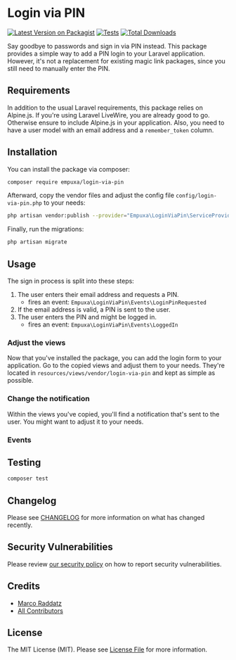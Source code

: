 # Login via PIN

[![Latest Version on Packagist](https://img.shields.io/packagist/v/empuxa/login-via-pin.svg?style=flat-square)](https://packagist.org/packages/empuxa/login-via-pin)
[![Tests](https://img.shields.io/github/actions/workflow/status/empuxa/login-via-pin/run-tests.yml?branch=main&label=tests&style=flat-square)](https://github.com/empuxa/login-via-pin/actions/workflows/run-tests.yml)
[![Total Downloads](https://img.shields.io/packagist/dt/empuxa/login-via-pin.svg?style=flat-square)](https://packagist.org/packages/empuxa/login-via-pin)

Say goodbye to passwords and sign in via PIN instead.
This package provides a simple way to add a PIN login to your Laravel application.
However, it's not a replacement for existing magic link packages, since you still need to manually enter the PIN.

## Requirements

In addition to the usual Laravel requirements, this package relies on Alpine.js.
If you're using Laravel LiveWire, you are already good to go.
Otherwise ensure to include Alpine.js in your application.
Also, you need to have a user model with an email address and a `remember_token` column.

## Installation

You can install the package via composer:

```bash
composer require empuxa/login-via-pin
```

Afterward, copy the vendor files and adjust the config file `config/login-via-pin.php` to your needs:

```bash
php artisan vendor:publish --provider="Empuxa\LoginViaPin\ServiceProvider"
```

Finally, run the migrations:

```bash
php artisan migrate
```

## Usage

The sign in process is split into these steps:
1. The user enters their email address and requests a PIN.
    - fires an event: `Empuxa\LoginViaPin\Events\LoginPinRequested`
2. If the email address is valid, a PIN is sent to the user.
3. The user enters the PIN and might be logged in.
   - fires an event: `Empuxa\LoginViaPin\Events\LoggedIn`

### Adjust the views
Now that you've installed the package, you can add the login form to your application.
Go to the copied views and adjust them to your needs. 
They're located in `resources/views/vendor/login-via-pin` and kept as simple as possible.

### Change the notification
Within the views you've copied, you'll find a notification that's sent to the user.
You might want to adjust it to your needs.

### Events


## Testing

```bash
composer test
```

## Changelog

Please see [CHANGELOG](CHANGELOG.md) for more information on what has changed recently.

## Security Vulnerabilities

Please review [our security policy](../../security/policy) on how to report security vulnerabilities.

## Credits

- [Marco Raddatz](https://github.com/marcoraddatz)
- [All Contributors](../../contributors)

## License

The MIT License (MIT). Please see [License File](LICENSE.md) for more information.
